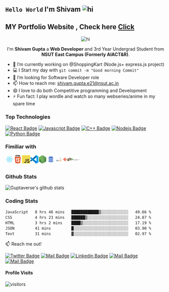 ## `Hello World` I'm Shivam <img src="https://user-images.githubusercontent.com/1303154/88677602-1635ba80-d120-11ea-84d8-d263ba5fc3c0.gif" width="25px" height = "25px" alt="hi">                   
##  MY Portfolio Website , Check here [Click](https://guptaverse.netlify.app/)


<!-- TODO: Add last video link -->
<p align="center">
    <img src="https://cdn.dribbble.com/users/1235346/screenshots/3252385/job.gif" width="500px" alt="hi">
</p>
<p align="center">
I'm <b>Shivam Gupta</b> a <b>Web Developer</b> and 3rd Year Undergrad Student from <b>NSUT East Campus (Formerly AIACT&R)</b>.
</p>

- 🔭 I’m currently working on @ShoppingKart (Node.js+ express.js project)
- :computer: I Start my day with `git commit -m "Good morning Commit"`
- 🤔 I’m looking for Software Developer role
- 📫 How to reach me: shivam.gupta.e21@nsut.ac.in
- 😄 I love to do both Competitive programming and Development
- ⚡ Fun fact: I play wordle and watch so many webseries/anime in my spare time

### Top Technologies


<!-- TODO: Make technologies links takes you to repositories -->

[![React Badge](https://img.shields.io/badge/-React-61DBFB?style=for-the-badge&labelColor=black&logo=react&logoColor=61DBFB)](#) 
[![Javascript Badge](https://img.shields.io/badge/-Javascript-F0DB4F?style=for-the-badge&labelColor=black&logo=javascript&logoColor=F0DB4F)](#) [![C++ Badge](https://img.shields.io/badge/-c++-007acc?style=for-the-badge&labelColor=black&logo=c%2B%2B&logoColor=007acc)](#) [![Nodejs Badge](https://img.shields.io/badge/-Nodejs-3C873A?style=for-the-badge&labelColor=black&logo=node.js&logoColor=3C873A)](#) [![Python Badge](https://img.shields.io/badge/-Python-FFE873?style=for-the-badge&labelColor=306998&logo=Python&logoColor=white)](#) 

### Fimiliar with

<img align="left" alt="React" width="26px" src="https://raw.githubusercontent.com/github/explore/80688e429a7d4ef2fca1e82350fe8e3517d3494d/topics/react/react.png" />

<img align="left" alt="HTML5" width="26px" src="https://raw.githubusercontent.com/github/explore/80688e429a7d4ef2fca1e82350fe8e3517d3494d/topics/html/html.png" />

<img align="left" alt="JavaScript" width="26px" src="https://raw.githubusercontent.com/github/explore/80688e429a7d4ef2fca1e82350fe8e3517d3494d/topics/javascript/javascript.png" />

<img align="left" alt="Visual Studio Code" width="26px" src="https://raw.githubusercontent.com/github/explore/80688e429a7d4ef2fca1e82350fe8e3517d3494d/topics/visual-studio-code/visual-studio-code.png" />

<img align="left" alt="Node.js" width="26px" src="https://raw.githubusercontent.com/github/explore/80688e429a7d4ef2fca1e82350fe8e3517d3494d/topics/nodejs/nodejs.png" />


<img align="left" alt="SQL" width="26px" src="https://raw.githubusercontent.com/github/explore/80688e429a7d4ef2fca1e82350fe8e3517d3494d/topics/sql/sql.png" />

<img align="left" alt="MySQL" width="26px" src="https://raw.githubusercontent.com/github/explore/80688e429a7d4ef2fca1e82350fe8e3517d3494d/topics/mysql/mysql.png" />

<img align="left" alt="Git" width="26px" src="https://raw.githubusercontent.com/github/explore/80688e429a7d4ef2fca1e82350fe8e3517d3494d/topics/git/git.png" />

<img align="left" alt="MongoDB" width="26px" src="https://raw.githubusercontent.com/github/explore/80688e429a7d4ef2fca1e82350fe8e3517d3494d/topics/mongodb/mongodb.png" />

<br />
<br />


### Github Stats

![Guptaverse's github stats](https://github-readme-stats.vercel.app/api?username=Guptaverse&count_private=true&theme=tokyonight&hide=contribs,prs)

<!-- #### Bizness
- :paperclip: [My Resume/CV](https://github.com/ipenywis/ipenywis/blob/master/resumes/resume%20v1.0.pdf)
- :email: ipenywis@gmail.com -->

### Coding Stats

<!--START_SECTION:waka-->

```txt
JavaScript   8 hrs 46 mins   ████████████▒░░░░░░░░░░░░   49.66 %
CSS          4 hrs 23 mins   ██████▒░░░░░░░░░░░░░░░░░░   24.87 %
HTML         3 hrs 2 mins    ████▒░░░░░░░░░░░░░░░░░░░░   17.19 %
JSON         41 mins         █░░░░░░░░░░░░░░░░░░░░░░░░   03.90 %
Text         31 mins         ▓░░░░░░░░░░░░░░░░░░░░░░░░   02.97 %
```

<!--END_SECTION:waka-->

:mailbox: Reach me out!

[![Twitter Badge](https://img.shields.io/badge/-@Guptaverse-1ca0f1?style=flat&labelColor=1ca0f1&logo=twitter&logoColor=white&link=https://twitter.com/Guptaversee)](https://twitter.com/Guptaversee) [![Mail Badge](https://img.shields.io/badge/-ShivamGupta-e74c3c?style=flat&labelColor=e74c3c&logo=youtube&logoColor=white)](https://www.youtube.com/channel/UCY74dY8MYOAFypWUk1hHOkw) [![Linkedin Badge](https://img.shields.io/badge/-Shivam-0e76a8?style=flat&labelColor=0e76a8&logo=linkedin&logoColor=white)](https://www.linkedin.com/in/shivam-gupta-479281196/) [![Mail Badge](https://img.shields.io/badge/-@5hivamgupta-e84393?style=flat&labelColor=e84393&logo=instagram&logoColor=white)](https://www.instagram.com/5hivamgupta/) [![Mail Badge](https://img.shields.io/badge/-shivam.gupta.e21@nsut.ac.in-c0392b?style=flat&labelColor=c0392b&logo=gmail&logoColor=white)](mailto:shivam.gupta.e21@nsut.ac.in)

#### Profile Visits 

![visitors](https://visitor-badge.glitch.me/badge?page_id=Guptaverse.Guptaverse)



